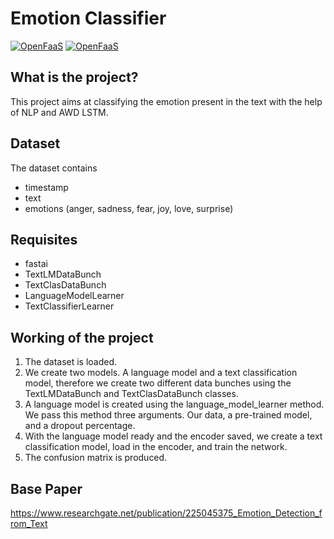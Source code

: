 # Emotion Classifier

[![OpenFaaS](https://img.shields.io/badge/Language-Python-blue.svg)](https://www.openfaas.com)
[![OpenFaaS](https://img.shields.io/badge/Model-AWD_LSTM-green.svg)](https://www.openfaas.com)

## What is the project?
This project aims at classifying the emotion present in the text with the help of NLP and AWD LSTM.

## Dataset
The dataset contains 
- timestamp
- text
- emotions (anger, sadness, fear, joy, love, surprise)

## Requisites
- fastai
- TextLMDataBunch
- TextClasDataBunch
- LanguageModelLearner
- TextClassifierLearner

## Working of the project
1. The dataset is loaded.
2. We create two models. A language model and a text classification model, therefore we create two different data bunches using the TextLMDataBunch and TextClasDataBunch classes.
3. A language model is created using the language_model_learner method. We pass this method three arguments. Our data, a pre-trained model, and a dropout percentage.
4. With the language model ready and the encoder saved, we create a text classification model, load in the encoder, and train the network.
5. The confusion matrix is produced.
## Base Paper
https://www.researchgate.net/publication/225045375_Emotion_Detection_from_Text

